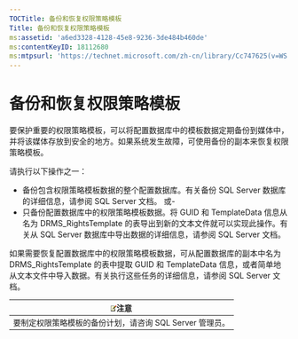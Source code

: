 ```yaml
---
TOCTitle: 备份和恢复权限策略模板
Title: 备份和恢复权限策略模板
ms:assetid: 'a6ed3328-4128-45e8-9236-3de484b460de'
ms:contentKeyID: 18112680
ms:mtpsurl: 'https://technet.microsoft.com/zh-cn/library/Cc747625(v=WS.10)'
---
```


备份和恢复权限策略模板
======================

要保护重要的权限策略模板，可以将配置数据库中的模板数据定期备份到媒体中，并将该媒体存放到安全的地方。如果系统发生故障，可使用备份的副本来恢复权限策略模板。

请执行以下操作之一：

-   备份包含权限策略模板数据的整个配置数据库。有关备份 SQL Server 数据库的详细信息，请参阅 SQL Server 文档。
    或-
-   只备份配置数据库中的权限策略模板数据。将 GUID 和 TemplateData 信息从名为 DRMS\_RightsTemplate 的表导出到新的文本文件就可以实现此操作。有关从 SQL Server 数据库中导出数据的详细信息，请参阅 SQL Server 文档。

如果需要恢复配置数据库中的权限策略模板数据，可从配置数据库的副本中名为 DRMS\_RightsTemplate 的表中提取 GUID 和 TemplateData 信息，或者简单地从文本文件中导入数据。有关执行这些任务的详细信息，请参阅 SQL Server 文档。

| ![](images/Cc747625.note(WS.10).gif)注意 |
|-----------------------------------------------------------------------|
| 要制定权限策略模板的备份计划，请咨询 SQL Server 管理员。              |
